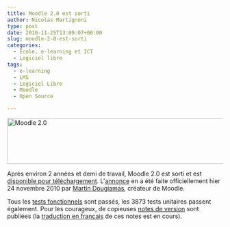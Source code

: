 ```yaml
---
title: Moodle 2.0 est sorti
author: Nicolas Martignoni
type: post
date: 2010-11-25T13:09:07+00:00
slug: moodle-2-0-est-sorti
categories:
  - École, e-learning et ICT
  - Logiciel libre
tags:
  - e-learning
  - LMS
  - Logiciel Libre
  - Moodle
  - Open Source

---
```

<img class="size-full wp-image-732 alignnone" title="moodle2-logo" src="https://blog.martignoni.net/wp-content/uploads/2010/11/moodle2-logo.png" alt="Moodle 2.0" width="567" height="107" srcset="https://blog.martignoni.net/wp-content/uploads/2010/11/moodle2-logo.png 700w, https://blog.martignoni.net/wp-content/uploads/2010/11/moodle2-logo-300x56.png 300w" sizes="(max-width: 567px) 100vw, 567px" />

Après environ 2 années et demi de travail, Moodle 2.0 est sorti et est [disponible pour téléchargement][1]. L'[annonce][2] en a été faite officiellement hier 24 novembre 2010 par [Martin Dougiamas][3], créateur de Moodle.

Tous les [tests fonctionnels][4] sont passés, les 3873 <span class="nolink">tests</span> unitaires passent également. Pour les courageux, de copieuses [notes de version][5] sont publiées (la [traduction en français][6] de ces <span class="nolink">notes</span> est en <span class="nolink">cours</span>).

 [1]: http://download.moodle.org/
 [2]: http://moodle.org/mod/forum/discuss.php?d=162906
 [3]: http://moodle.org/user/view.php?id=1
 [4]: http://tracker.moodle.org/browse/MDLQA-328
 [5]: http://docs.moodle.org/en/Moodle_2.0_release_notes
 [6]: http://docs.moodle.org/fr/Notes_de_mise_%C3%A0_jour_de_Moodle_2.0